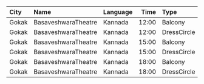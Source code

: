 | City  | Name                | Language |  Time | Type        | Price | Capacity | Booked |
| :---- | :------------------ | :------- | ----: | :---------- | ----: | -------: | -----: |
| Gokak | BasaveshwaraTheatre | Kannada  | 12:00 | Balcony     |   71₹ |      130 |    110 |
| Gokak | BasaveshwaraTheatre | Kannada  | 12:00 | DressCircle |   51₹ |      470 |    270 |
| Gokak | BasaveshwaraTheatre | Kannada  | 15:00 | Balcony     |   71₹ |      130 |    110 |
| Gokak | BasaveshwaraTheatre | Kannada  | 15:00 | DressCircle |   51₹ |      470 |    270 |
| Gokak | BasaveshwaraTheatre | Kannada  | 18:00 | Balcony     |   71₹ |      130 |    110 |
| Gokak | BasaveshwaraTheatre | Kannada  | 18:00 | DressCircle |   51₹ |      470 |    270 |